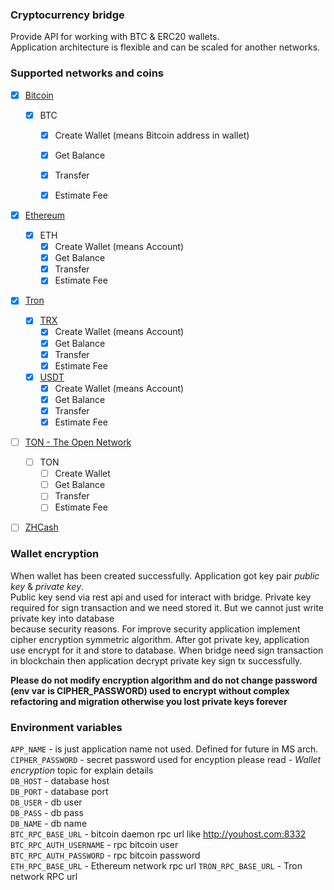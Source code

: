 ### Cryptocurrency bridge

Provide API for working with BTC & ERC20 wallets.  
Application architecture is flexible and can be scaled for another networks.

### Supported networks and coins

- [X] [Bitcoin](https://developer.bitcoin.org/index.html)
  - [X] BTC
    - [X] Create Wallet (means Bitcoin address in wallet)
    - [X] Get Balance
    - [X] Transfer
    - [X] Estimate Fee  
  

- [X] [Ethereum](https://ethereum.org/en/)
  - [X] ETH
    - [X] Create Wallet (means Account)
    - [X] Get Balance
    - [X] Transfer
    - [X] Estimate Fee
  
- [X] [Tron](https://tron.network/)
  - [X] [TRX](https://tron.network/trx?lng=en)
    - [X] Create Wallet (means Account)
    - [X] Get Balance
    - [X] Transfer
    - [X] Estimate Fee
  - [X] [USDT](https://tron.network/usdt?lng=en)
    - [X] Create Wallet (means Account)
    - [X] Get Balance
    - [X] Transfer
    - [X] Estimate Fee

- [ ] [TON - The Open Network](https://ton.org/)
  - [ ] TON
    - [ ] Create Wallet
    - [ ] Get Balance
    - [ ] Transfer
    - [ ] Estimate Fee

- [ ] [ZHCash](https://zh.cash/)


### Wallet encryption


When wallet has been created successfully. Application got key pair *public key* & *private key*.  
Public key send via rest api and used for interact with bridge. 
Private key required for sign transaction and we need stored it. But we cannot just write private key into database  
because security reasons. For improve security application implement cipher encryption symmetric algorithm.
After got private key, application use encrypt for it and store to database. 
When bridge need sign transaction in blockchain then application decrypt private key sign tx successfully.

**Please do not modify encryption algorithm and do not change password (env var is CIPHER_PASSWORD) used
to encrypt without complex refactoring and migration otherwise you lost private keys forever**


### Environment variables

`APP_NAME` - is just application name not used. Defined for future in MS arch.  
`CIPHER_PASSWORD` - secret password used for encyption please read - *Wallet encryption* topic for explain details  
`DB_HOST` - database host   
`DB_PORT` - database port  
`DB_USER` - db user  
`DB_PASS` - db pass  
`DB_NAME` - db name  
`BTC_RPC_BASE_URL` - bitcoin daemon rpc url like http://youhost.com:8332  
`BTC_RPC_AUTH_USERNAME` - rpc bitcoin user  
`BTC_RPC_AUTH_PASSWORD` - rpc bitcoin password  
`ETH_RPC_BASE_URL` - Ethereum network rpc url
`TRON_RPC_BASE_URL` - Tron network RPC url
